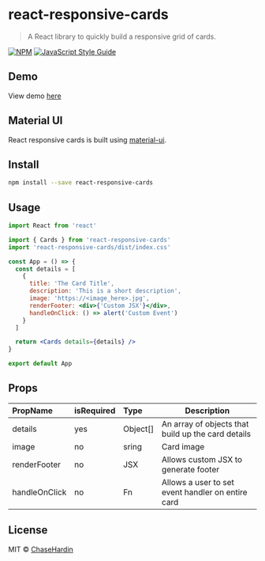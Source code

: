# react-responsive-cards

> A React library to quickly build a responsive grid of cards.

[![NPM](http://img.shields.io/npm/v/react-responsive-cards.svg?style=for-the-badge&logo=appveyor)](https://www.npmjs.com/package/react-responsive-cards) [![JavaScript Style Guide](http://img.shields.io/badge/code_style-standard-brightgreen.svg?style=for-the-badge&logo=appveyor)](https://standardjs.com)

## Demo
View demo [here](https://chasehardin.github.io/react-responsive-cards/)

## Material UI
React responsive cards is built using [material-ui](https://material-ui.com/).

## Install

```bash
npm install --save react-responsive-cards
```

## Usage
```jsx
import React from 'react'

import { Cards } from 'react-responsive-cards'
import 'react-responsive-cards/dist/index.css'

const App = () => {
  const details = [
    {
      title: 'The Card Title',
      description: 'This is a short description',
      image: 'https://<image_here>.jpg',
      renderFooter: <div>{'Custom JSX'}</div>,
      handleOnClick: () => alert('Custom Event')
    }
  ]

  return <Cards details={details} />
}

export default App
```

## Props
| PropName       | isRequired  | Type      | Description                                           |
| :------------- | :---------- | :-------- | ----------------------------------------------------- |
|  details       |    yes      | Object[]  | An array of objects that build up the card details    |  
|  image         |    no       | sring     | Card image                                            |
|  renderFooter  |    no       | JSX       | Allows custom JSX to generate footer                  | 
|  handleOnClick |    no       | Fn        | Allows a user to set event handler on entire card     | 

## License

MIT © [ChaseHardin](https://github.com/ChaseHardin)
